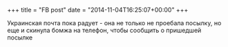 +++
title = "FB post"
date = "2014-11-04T16:25:07+00:00"
+++

Украинская почта пока радует - она не только не проебала посылку, но еще и скинула бомжа на телефон, чтобы сообщить о пришедшей посылке



